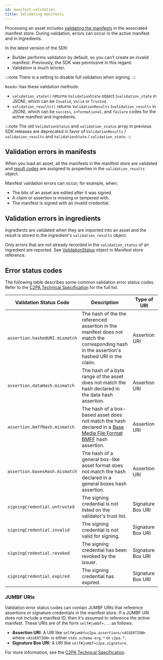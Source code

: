 ```yaml
---
id: manifest-validation
title: Validating manifests
---
```


Processing an asset includes [validating the manifests](https://c2pa.org/specifications/specifications/2.2/specs/C2PA_Specification.html#_validation) in the associated manifest store. During validation, errors can occur in the active manifest and in ingredients.

In the latest version of the SDK:

- Builder performs validation by default, so you can't create an invalid manifest.  Previously, the SDK was permissive in this regard.
- Validation is much stricter.

:::note
There is a setting to disable full validation when signing.
:::

<!-- 
Need a high-level summary of full validation, what we're looking for, etc.
--->

`Reader` has these validation methods:

- `validation_state()` returns `ValidationState` object (`validation_state` in JSON), which can be `Invalid`, `Valid` or `Trusted`.
- `validation_results()` returns `ValidationResults` (`validation_results` in JSON), which can be `success`, `informational`, and `failure` codes for the active manifest and ingredients.

:::note 
The old `ValidationStatus` and `validation_status` array in previous SDK releases are deprecated in favor of `ValidationResults` / `validation_results` and `ValidationState` / `validation_state`.
:::

## Validation errors in manifests

When you load an asset, all the manifests in the manifest store are validated and [result codes](https://c2pa.org/specifications/specifications/2.2/specs/C2PA_Specification.html#_failure_codes) are assigned to properties in the `validation_results` object.

Manifest validation errors can occur, for example, when:

- The bits of an asset are edited after it was signed.
- A claim or assertion is missing or tampered with.
- The manifest is signed with an invalid credential.

## Validation errors in ingredients

Ingredients are validated when they are imported into an asset and the result is stored in the ingredient's `validation_results` object.

Only errors that are not already recorded in the `validation_status` of an ingredient are reported. See [ValidationStatus](./json-ref/manifest-def.mdx#validationstatus) object in Manifest store reference.

## Error status codes

The following table describes some common validation error status codes. Refer to the [C2PA Technical Specification](https://spec.c2pa.org/specifications/specifications/2.2/specs/C2PA_Specification.html#_failure_codes) for the full list.

| Validation Status Code| Description  | Type of URI |
| --------------------- | ------------ | ----------- |
| `assertion.hashedURI.mismatch` | The hash of the the referenced assertion in the manifest does not match the corresponding hash in the assertion's hashed URI in the claim. | Assertion URI  |
| `assertion.dataHash.mismatch`  | The hash of a byte range of the asset does not match the hash declared in the data hash assertion.  | Assertion URI  |
| `assertion.bmffHash.mismatch`  | The hash of a box-based asset does not match the hash declared in a [Base Media File Format BMFF](https://www.loc.gov/preservation/digital/formats/fdd/fdd000079.shtml) hash assertion. | Assertion URI  |
| `assertion.boxesHash.mismatch` | The hash of a general box-like asset format does not match the hash declared in a general boxes hash assertion. | Assertion URI  |
| `signingCredential.untrusted`  | The signing credential is not listed on the validator's trust list.| Signature Box URI |
| `signingCredential.invalid` | The signing credential is not valid for signing. | Signature Box URI |
| `signingCredential.revoked` | The signing credential has been revoked by the issuer. | Signature Box URI |
| `signingCredential.expired` | The signing credential has expired.  | Signature Box URI |

### JUMBF URIs

Validation error status codes can contain JUMBF URIs that reference assertions or signature credentials in the manifest store. If a JUMBF URI does not include a manifest ID, then it's assumed to reference the active manifest. These URIs are of the form `self#jumbf=...` as follows:

- **Assertion URI**: A URI like `self#jumbf=c2pa.assertions/<ASSERTION>` where `<ASSERTION>` is either `stds.schema-org.*` or `c2pa.*`.
- **Signature Box URI**: A URI like `self#jumbf=c2pa.signature`.

For more information, see the [C2PA Technical Specification](https://c2pa.org/specifications/specifications/2.2/specs/C2PA_Specification.html#_uri_references).

